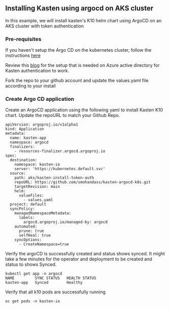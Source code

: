 ## Installing Kasten using argocd on AKS cluster

In this example, we will install kasten's K10 helm chart using ArgoCD on an AKS cluster with token authentication

### Pre-requisites 
If you haven't setup the Argo CD on the kubernetes cluster, follow the instructions [here](https://github.com/smohandass/kasten-argocd-k8s/blob/main/README.md)

Review this [blog](https://www.kasten.io/kubernetes/resources/blog/posts/using-azure-ad-with-kasten-k10-for-authentication-and-authorization) for the setup that is needed on Azure active directory for Kasten authentication to work.

Fork the repo to your github account and update the values.yaml file according to your install

### Create Argo CD application

Create an ArgoCD application using the following yaml to install Kasten K10 chart. Update the repoURL to match your Github Repo.

```
apiVersion: argoproj.io/v1alpha1
kind: Application
metadata:
  name: kasten-app
  namespace: argocd
  finalizers:
    - resources-finalizer.argocd.argoproj.io
spec:
  destination:
    namespace: kasten-io
    server: 'https://kubernetes.default.svc'
  source:
    path: aks/kasten-install-token-auth
    repoURL: https://github.com/smohandass/kasten-argocd-k8s.git
    targetRevision: main
    helm:
      valueFiles:
        - values.yaml 
  project: default
  syncPolicy:
    managedNamespaceMetadata:
      labels:
        argocd.argoproj.io/managed-by: argocd
    automated: 
      prune: true
      selfHeal: true
    syncOptions:
      - CreateNamespace=true
```

Verify the argoCD is successfully created and status shows synced. It might take a few minutes for the operator and deployment to be created and status to shows Synced.

```
kubectl get app -n argocd
NAME         SYNC STATUS   HEALTH STATUS
kasten-app   Synced        Healthy
```

Verify that all k10 pods are successfully running 

```
oc get pods -n kasten-io
```
